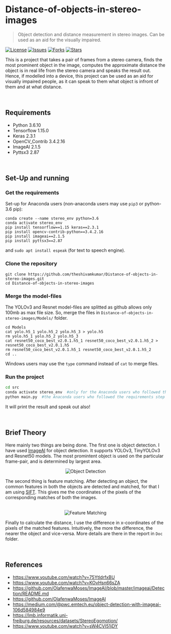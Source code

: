 # Distance-of-objects-in-stereo-images
> Object detection and distance measurement in stereo images. Can be used as an aid for the visually impaired.

[![License](https://img.shields.io/github/license/theshivamkumar/Distance-of-objects-in-stereo-images.svg)](https://github.com/theshivamkumar/Distance-of-objects-in-stereo-images/blob/master/LICENSE)
[![Issues](https://img.shields.io/github/issues/theshivamkumar/Distance-of-objects-in-stereo-images.svg)](https://github.com/theshivamkumar/Distance-of-objects-in-stereo-images/issues)
[![Forks](https://img.shields.io/github/forks/theshivamkumar/Distance-of-objects-in-stereo-images.svg)](https://github.com/theshivamkumar/Distance-of-objects-in-stereo-images/network/members)
[![Stars](https://img.shields.io/github/stars/theshivamkumar/Distance-of-objects-in-stereo-images.svg)](https://github.com/theshivamkumar/Distance-of-objects-in-stereo-images/stargazers)

This is a project that takes a pair of frames from a stereo camera, finds the most prominent object in the image, computes the approximate distance the object is in real life from the stereo camera and speaks the result out. Hence, if modelled into a device, this project can be used as an aid for visually impaired people, as it can speak to them what object is infront of them and at what distance.

<br>

## Requirements
- Python 3.6.10
- Tensorflow 1.15.0
- Keras 2.3.1
- OpenCV_Contrib 3.4.2.16
- ImageAI 2.1.5
- Pyttsx3 2.87

</br>

## Set-Up and running
### Get the requirements
Set-up for Anaconda users (non-anaconda users may use `pip3` or python-3.6 pip):

```
conda create --name stereo_env python=3.6
conda activate stereo_env
pip install tensorflow==1.15 keras==2.3.1
pip install opencv-contrib-python==3.4.2.16
pip install imageai==2.1.5
pip install pyttsx3==2.87
```
and 
`sudo apt install espeak` (for text to speech engine).

### Clone the repository 

```
git clone https://github.com/theshivamkumar/Distance-of-objects-in-stereo-images.git
cd Distance-of-objects-in-stereo-images
```

### Merge the model-files

The YOLOv3 and Resnet model-files are splitted as github allows only 100mb as max file size. So, merge the files in `Distance-of-objects-in-stereo-images/Models/` folder. 

```
cd Models
cat yolo.h5_1 yolo.h5_2 yolo.h5_3 > yolo.h5
rm yolo.h5_1 yolo.h5_2 yolo.h5_3
cat resnet50_coco_best_v2.0.1.h5_1 resnet50_coco_best_v2.0.1.h5_2 > resnet50_coco_best_v2.0.1.h5
rm resnet50_coco_best_v2.0.1.h5_1 resnet50_coco_best_v2.0.1.h5_2
cd .. 
```

Windows users may use the `type` command instead of `cat` to merge files.

### Run the project

```bash
cd src
conda activate stereo_env  #only for the Anaconda users who followed the requirements step in this README
python main.py  #the Anaconda users who followed the requirements step can use this, others may use python3 (use python 3.6 to execute)
```
It will print the result and speak out also!

<br>


## Brief Theory

Here mainly two things are being done. The first one is object detection. I have used [ImageAI](https://github.com/OlafenwaMoses/ImageAI) for object detection. It supports YOLOv3, TinyYOLOv3 and Resnet50 models. The most promintent object is used on the particular frame-pair, and is determined by largest area.</br>
<p align="center">
  <img src="https://github.com/theshivamkumar/Distance-of-objects-in-stereo-images/blob/master/Examples_of_Object_Recognition_and_Feature_Matching/ObjectRecognition.png" alt="Object Detection"/>
</p>


The second thing is feature matching. After detecting an object, the common features in both the objects are detected and matched, for that I am using [SIFT](https://en.wikipedia.org/wiki/Scale-invariant_feature_transform). This gives me the coordinates of the pixels of the corresponding matches of both the images.</br><br>
<p align="center">
  <img src="https://github.com/theshivamkumar/Distance-of-objects-in-stereo-images/blob/master/Examples_of_Object_Recognition_and_Feature_Matching/FeatureMatching.png" alt="Feature Matching"/>
</p>

Finally to calculate the distance, I use the difference in x-coordinates of the pixels of the matched features. Intuitively, the more the difference, the nearer the object and vice-versa. More details are there in the report in `Doc` folder.

</br>

## References
- https://www.youtube.com/watch?v=75YtldrfxBU
- https://www.youtube.com/watch?v=KOvHsn66sZA
- https://github.com/OlafenwaMoses/ImageAI/blob/master/imageai/Detection/README.md
- https://github.com/OlafenwaMoses/ImageAI
- https://medium.com/@pwc.emtech.eu/object-detection-with-imageai-106d584984e9
- https://lmb.informatik.uni-freiburg.de/resources/datasets/StereoEgomotion/
- https://www.youtube.com/watch?v=sW4CVI51jDY
